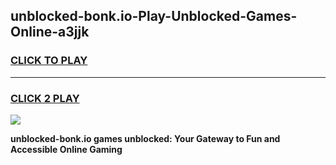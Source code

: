 
## unblocked-bonk.io-Play-Unblocked-Games-Online-a3jjk
<h3>
<a href="https://premium76.site?title=unblocked-bonk.io&ref=25A">CLICK TO PLAY</a></h3>
<hr>

<h3>
<a href="https://premium76.site?title=unblocked-bonk.io&ref=25A">CLICK 2 PLAY</a>
  
</h3>

<a href="https://premium76.site?title=unblocked-bonk.io&ref=25A"><img src="https://clearcache.store/games.png"></a>


**unblocked-bonk.io games unblocked: Your Gateway to Fun and Accessible Online Gaming**
